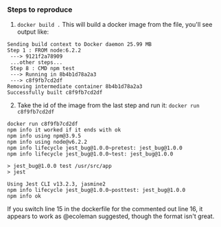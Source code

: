 ### Steps to reproduce

1. `docker build .` This will build a docker image from the file, you'll see output like:
```
Sending build context to Docker daemon 25.99 MB
Step 1 : FROM node:6.2.2
 ---> 9121f2a78909
 ...other steps...
 Step 8 : CMD npm test
 ---> Running in 8b4b1d78a2a3
 ---> c8f9fb7cd2df
Removing intermediate container 8b4b1d78a2a3
Successfully built c8f9fb7cd2df
```

2. Take the id of the image from the last step and run it:
`docker run c8f9fb7cd2df`

```
docker run c8f9fb7cd2df
npm info it worked if it ends with ok
npm info using npm@3.9.5
npm info using node@v6.2.2
npm info lifecycle jest_bug@1.0.0~pretest: jest_bug@1.0.0
npm info lifecycle jest_bug@1.0.0~test: jest_bug@1.0.0

> jest_bug@1.0.0 test /usr/src/app
> jest

Using Jest CLI v13.2.3, jasmine2
npm info lifecycle jest_bug@1.0.0~posttest: jest_bug@1.0.0
npm info ok
```

If you switch line 15 in the dockerfile for the commented out line 16, it appears to work as @ecoleman suggested, though the format isn't great. 
